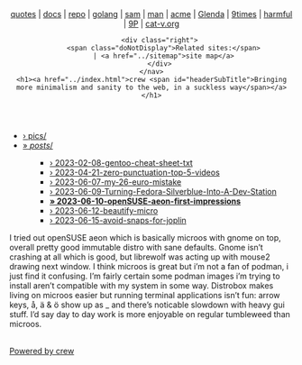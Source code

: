 <!DOCTYPE html>
<html>
<head>
    <title>2023-06-10-openSUSE-aeon-first-impressions</title>
    <link rel="stylesheet" href="../_static/style.css" type="text/css" media="screen, handheld" title="default">
    <link rel="shortcut icon" href="../_static/favicon.ico" type="image/vnd.microsoft.icon">
    <meta charset="UTF-8">
    <meta http-equiv="Content-Type" content="text/html; charset=UTF-8"> 
</head>
<body>

<header>
    <nav class="head-nav">
		<div class="left">
			<a href="http://quotes.cat-v.org">quotes</a> |
			<a href="http://doc.cat-v.org">docs</a> |
			<a href="http://repo.cat-v.org">repo</a> |
			<a href="http://go-lang.cat-v.org">golang</a> |
			<a href="http://sam.cat-v.org">sam</a> |
			<a href="http://man.cat-v.org">man</a> |
			<a href="http://acme.cat-v.org">acme</a> |
			<a href="http://glenda.cat-v.org">Glenda</a> |
			<a href="http://ninetimes.cat-v.org">9times</a> |
			<a href="http://harmful.cat-v.org">harmful</a> |
			<a href="http://9p.cat-v.org/">9P</a> |
			<a href="http://cat-v.org">cat-v.org</a>
		</div>

		<div class="right">
		  <span class="doNotDisplay">Related sites:</span>
		  | <a href="../sitemap">site map</a>
		</div>
    </nav>
    <h1><a href="../index.html">crew <span id="headerSubTitle">Bringing more minimalism and sanity to the web, in a suckless way</span></a></h1>
</header>

<nav id="side-bar">
    <div>
		<ul><li><a href="../pics">› pics/</a></li><li><a href="../posts">» <i>posts</i>/</a><ul><ul><li><a href="2023-02-08-gentoo-cheat-sheet-txt.md">› 2023-02-08-gentoo-cheat-sheet-txt</a></li><li><a href="2023-04-21-zero-punctuation-top-5-videos.md">› 2023-04-21-zero-punctuation-top-5-videos</a></li><li><a href="2023-06-07-my-26-euro-mistake.md">› 2023-06-07-my-26-euro-mistake</a></li><li><a href="2023-06-09-Turning-Fedora-Silverblue-Into-A-Dev-Station.md">› 2023-06-09-Turning-Fedora-Silverblue-Into-A-Dev-Station</a></li><li><a href="2023-06-10-openSUSE-aeon-first-impressions.md"><b>» 2023-06-10-openSUSE-aeon-first-impressions</b></a></li><li><a href="2023-06-12-beautify-micro.md">› 2023-06-12-beautify-micro</a></li><li><a href="2023-06-15-avoid-snaps-for-joplin.md">› 2023-06-15-avoid-snaps-for-joplin</a></li></ul></ul></li></ul>
	</div>
</nav>

<article>
	<p>I tried out openSUSE aeon which is basically microos with gnome on top, overall pretty good immutable distro with sane defaults. Gnome isn&rsquo;t crashing at all which is good, but librewolf was acting up with mouse2 drawing next window. I think microos is great but i&rsquo;m not a fan of podman, i just find it confusing. I&rsquo;m fairly certain some podman images i&rsquo;m trying to install aren&rsquo;t compatible with my system in some way. Distrobox makes living on microos easier but running terminal applications isn&rsquo;t fun: arrow keys, å, ä &amp; ö show up as _ and there&rsquo;s noticable slowdown with heavy gui stuff.
I&rsquo;d say day to day work is more enjoyable on regular tumbleweed than microos.</p>

</article>

<footer>
<br class="doNotDisplay doNotPrint" />
<div style="margin-right: auto;"><a href="http://crew.0xffff.me">Powered by crew</a></div>
</footer>
</body></html>
